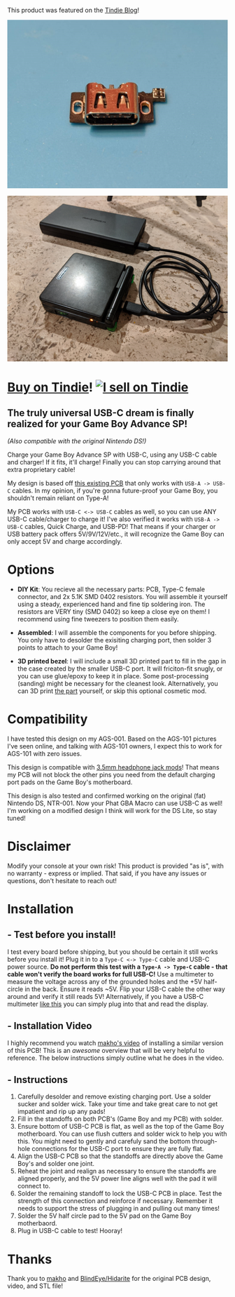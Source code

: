 This product was featured on the [Tindie Blog](https://blog.tindie.com/2020/07/game-boy-advance-sp-usb-c-charging-port/)!

[![PCB](https://github.com/rorosaurus/gba-sp-usb-c/blob/master/images/pcb-front.jpg)](https://www.tindie.com/products/20612/)

[![Final result](https://github.com/rorosaurus/gba-sp-usb-c/blob/master/images/completed-test.jpg)](https://www.tindie.com/products/20612/)

# [Buy on Tindie](https://www.tindie.com/products/20612/)! [![I sell on Tindie](https://github.com/rorosaurus/esp32-hub75-driver/raw/master/images/tindie.png)](https://www.tindie.com/stores/rorosaurus/)

## The truly universal USB-C dream is finally realized for your Game Boy Advance SP!

*(Also compatible with the original Nintendo DS!)*

Charge your Game Boy Advance SP with USB-C, using any USB-C cable and charger! If it fits, it'll charge! Finally you can stop carrying around that extra proprietary cable!

My design is based off [this existing PCB](https://oshpark.com/shared_projects/I6UOH6gb) that only works with ````USB-A -> USB-C```` cables. In my opinion, if you're gonna future-proof your Game Boy, you shouldn't remain reliant on Type-A!

My PCB works with ````USB-C <-> USB-C```` cables as well, so you can use ANY USB-C cable/charger to charge it! I've also verified it works with ````USB-A -> USB-C```` cables, Quick Charge, and USB-PD! That means if your charger or USB battery pack offers 5V/9V/12V/etc., it will recognize the Game Boy can only accept 5V and charge accordingly.

# Options

* **DIY Kit**: You recieve all the necessary parts: PCB, Type-C female connector, and 2x 5.1K SMD 0402 resistors. You will assemble it yourself using a steady, experienced hand and fine tip soldering iron. The resistors are VERY tiny (SMD 0402) so keep a close eye on them! I recommend using fine tweezers to position them easily.

* **Assembled**: I will assemble the components for you before shipping. You only have to desolder the exisiting charging port, then solder 3 points to attach to your Game Boy!

* **3D printed bezel**: I will include a small 3D printed part to fill in the gap in the case created by the smaller USB-C port. It will friciton-fit snugly, or you can use glue/epoxy to keep it in place. Some post-processing (sanding) might be necessary for the cleanest look. Alternatively, you can 3D print [the part](https://www.thingiverse.com/thing:4123563) yourself, or skip this optional cosmetic mod.

# Compatibility

I have tested this design on my AGS-001. Based on the AGS-101 pictures I've seen online, and talking with AGS-101 owners, I expect this to work for AGS-101 with zero issues.

This design is compatible with [3.5mm headphone jack mods](https://github.com/rorosaurus/gba-sp-headphone-jack)! That means my PCB will not block the other pins you need from the default charging port pads on the Game Boy's motherboard.

This design is also tested and confirmed working on the original (fat) Nintendo DS, NTR-001. Now your Phat GBA Macro can use USB-C as well! I'm working on a modified design I think will work for the DS Lite, so stay tuned!

# Disclaimer

Modify your console at your own risk! This product is provided "as is", with no warranty - express or implied. That said, if you have any issues or questions, don't hesitate to reach out!

# Installation

## - Test before you install!
I test every board before shipping, but you should be certain it still works before you install it! Plug it in to a ````Type-C <-> Type-C```` cable and USB-C power source. **Do not perform this test with a ````Type-A -> Type-C```` cable - that cable won't verify the board works for full USB-C!** Use a multimeter to measure the voltage across any of the grounded holes and the +5V half-circle in the back. Ensure it reads ~5V. Flip your USB-C cable the other way around and verify it still reads 5V! Alternatively, if you have a USB-C multimeter [like this](https://smile.amazon.com/gp/product/B07X3HST7V/) you can simply plug into that and read the display.

## - Installation Video
I highly recommend you watch [makho's video](https://www.youtube.com/watch?v=gBLHvdre-Xg) of installing a similar version of this PCB! This is an *awesome* overview that will be very helpful to reference. The below instructions simply outline what he does in the video.

## - Instructions
1. Carefully desolder and remove existing charging port. Use a solder sucker and solder wick. Take your time and take great care to not get impatient and rip up any pads!
2. Fill in the standoffs on both PCB's (Game Boy and my PCB) with solder.
3. Ensure bottom of USB-C PCB is flat, as well as the top of the Game Boy motherboard. You can use flush cutters and solder wick to help you with this. You might need to gently and carefuly sand the bottom through-hole connections for the USB-C port to ensure they are fully flat.
4. Align the USB-C PCB so that the standoffs are directly above the Game Boy's and solder one joint.
5. Reheat the joint and realign as necessary to ensure the standoffs are aligned properly, and the 5V power line aligns well with the pad it will connect to.
6. Solder the remaining standoff to lock the USB-C PCB in place. Test the strength of this connection and reinforce if necessary. Remember it needs to support the stress of plugging in and pulling out many times!
7. Solder the 5V half circle pad to the 5V pad on the Game Boy motherbaord.
8. Plug in USB-C cable to test! Hooray!

# Thanks
Thank you to [makho](https://www.youtube.com/channel/UC5FYpo9lFqK1Y7wqjPuANFw) and [BlindEye/Hidarite](https://www.tindie.com/stores/hidarite/) for the original PCB design, video, and STL file!